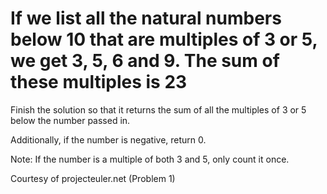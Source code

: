 # If we list all the natural numbers below 10 that are multiples of 3 or 5, we get 3, 5, 6 and 9. The sum of these multiples is 23

Finish the solution so that it returns the sum of all the multiples of 3 or 5 below the number passed in.

Additionally, if the number is negative, return 0.

Note: If the number is a multiple of both 3 and 5, only count it once.

Courtesy of projecteuler.net (Problem 1)
